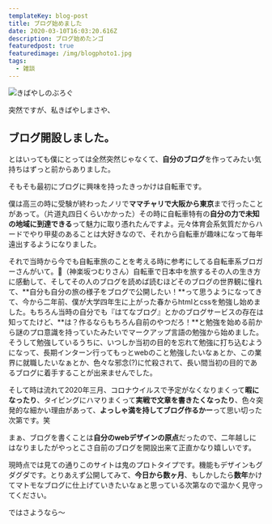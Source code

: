 ```yaml
---
templateKey: blog-post
title: ブログ始めました
date: 2020-03-10T16:03:20.616Z
description: ブログ始めたンゴ
featuredpost: true
featuredimage: /img/blogphoto1.jpg
tags:
  - 雑談
---
```

![きばやしのぶろぐ](/img/blogphoto1.jpg "きばやしのぶろぐ")

突然ですが、私きばやしまさや、

## ブログ開設しました。

とはいっても僕にとっては全然突然じゃなくて、**自分のブログ**を作ってみたい気持ちはずっと前からありました。

そもそも最初にブログに興味を持ったきっかけは自転車です。

僕は高三の時に受験が終わったノリで**ママチャリで大阪から東京**まで行ったことがあって。（片道丸四日くらいかかった）その時に自転車特有の**自分の力で未知の地域に到達できる**って魅力に取り憑れたんですよ。元々体育会系気質だからハードでやり甲斐のあることは大好きなので、それから自転車が趣味になって毎年遠出するようになりました。

それで当時から今でも自転車旅のことを考える時に参考にしてる自転車系ブロガーさんがいて。（神楽坂つむりさん）自転車で日本中を旅するその人の生き方に感動して、そしてその人のブログを読めば読むほどそのブログの世界観に憧れて、**自分も自分の旅の様子をブログで公開したい！**って思うようになってきて、今から二年前、僕が大学四年生に上がった春からhtmlとcssを勉強し始めました。もちろん当時の自分でも『はてなブログ』とかのブログサービスの存在は知ってたけど、**は？作るならもちろん自前のやつだろ！**と勉強を始める前から謎のプロ意識を持っていたみたいでマークアップ言語の勉強から始めました。そうして勉強しているうちに、いつしか当初の目的を忘れて勉強に打ち込むようになって、長期インターン行ってもっとwebのこと勉強したいなぁとか、この業界に就職したいなぁとか、色々な邪念(?)に忙殺されて、長い間当初の目的であるブログに着手することが出来ませんでした。

そして時は流れて2020年三月、コロナウイルスで予定がなくなりまくって**暇になったり**、タイピングにハマりまくって**実戦で文章を書きたくなったり**、色々突発的な細かい理由があって、**よっしゃ満を持してブログ作るかー**って思い切った次第です。笑

まぁ、ブログを書くことは**自分のwebデザインの原点**だったので、二年越しにはなりましたがやっとこさ自前のブログを開設出来て正直かなり嬉しいです。

現時点では見ての通りこのサイトは鬼のプロトタイプです。機能もデザインもグダグダです。とりあえず公開してみて、**今日から数ヶ月**、もしかしたら**数年**かけてマトモなブログに仕上げていきたいなぁと思っている次第なので温かく見守ってください。

ではさようなら〜
